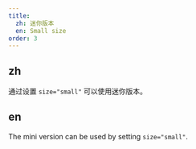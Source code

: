 ```yaml
---
title:
  zh: 迷你版本
  en: Small size
order: 3
---
```


## zh

通过设置 `size="small"` 可以使用迷你版本。

## en

The mini version can be used by setting `size="small"`.
